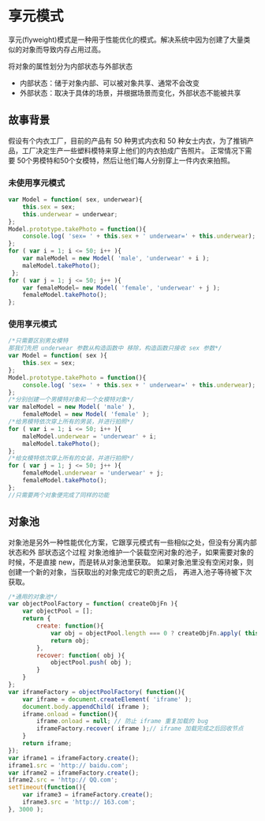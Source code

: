 # 享元模式
享元(flyweight)模式是一种用于性能优化的模式。解决系统中因为创建了大量类似的对象而导致内存占用过高。

将对象的属性划分为内部状态与外部状态
- 内部状态：储于对象内部、可以被对象共享、通常不会改变
- 外部状态：取决于具体的场景，并根据场景而变化，外部状态不能被共享

## 故事背景
假设有个内衣工厂，目前的产品有 50 种男式内衣和 50 种女士内衣，为了推销产品，工厂决定生产一些塑料模特来穿上他们的内衣拍成广告照片。 
正常情况下需要 50个男模特和50个女模特，然后让他们每人分别穿上一件内衣来拍照。

### 未使用享元模式
```javascript
var Model = function( sex, underwear){
    this.sex = sex;
    this.underwear = underwear;
};
Model.prototype.takePhoto = function(){
    console.log( 'sex= ' + this.sex + ' underwear=' + this.underwear);
};
for ( var i = 1; i <= 50; i++ ){
    var maleModel = new Model( 'male', 'underwear' + i );     
    maleModel.takePhoto();
 };
for ( var j = 1; j <= 50; j++ ){
    var femaleModel= new Model( 'female', 'underwear' + j );
    femaleModel.takePhoto(); 
};
```

### 使用享元模式
```javascript
/*只需要区别男女模特
那我们先把 underwear 参数从构造函数中 移除，构造函数只接收 sex 参数*/
var Model = function( sex ){ 
    this.sex = sex;
};
Model.prototype.takePhoto = function(){
    console.log( 'sex= ' + this.sex + ' underwear=' + this.underwear);
};
/*分别创建一个男模特对象和一个女模特对象*/
var maleModel = new Model( 'male' ), 
    femaleModel = new Model( 'female' );
/*给男模特依次穿上所有的男装，并进行拍照*/
for ( var i = 1; i <= 50; i++ ){ 
    maleModel.underwear = 'underwear' + i; 
    maleModel.takePhoto();
};
/*给女模特依次穿上所有的女装，并进行拍照*/
for ( var j = 1; j <= 50; j++ ){ 
    femaleModel.underwear = 'underwear' + j; 
    femaleModel.takePhoto();
};
//只需要两个对象便完成了同样的功能
```

## 对象池
对象池是另外一种性能优化方案，它跟享元模式有一些相似之处，但没有分离内部状态和外 部状态这个过程
对象池维护一个装载空闲对象的池子，如果需要对象的时候，不是直接 new，而是转从对象池里获取。
如果对象池里没有空闲对象，则创建一个新的对象，当获取出的对象完成它的职责之后， 再进入池子等待被下次获取。
```javascript
/*通用的对象池*/
var objectPoolFactory = function( createObjFn ){ 
    var objectPool = [];
    return {
        create: function(){
            var obj = objectPool.length === 0 ? createObjFn.apply( this, arguments ) : objectPool.shift();
            return obj; 
        },
        recover: function( obj ){ 
            objectPool.push( obj );
        }
    } 
};
var iframeFactory = objectPoolFactory( function(){ 
    var iframe = document.createElement( 'iframe' );
    document.body.appendChild( iframe );
    iframe.onload = function(){
        iframe.onload = null; // 防止 iframe 重复加载的 bug
        iframeFactory.recover( iframe );// iframe 加载完成之后回收节点
    }
    return iframe;
});
var iframe1 = iframeFactory.create(); 
iframe1.src = 'http:// baidu.com';
var iframe2 = iframeFactory.create(); 
iframe2.src = 'http:// QQ.com';
setTimeout(function(){
    var iframe3 = iframeFactory.create();
    iframe3.src = 'http:// 163.com'; 
}, 3000 );
```
